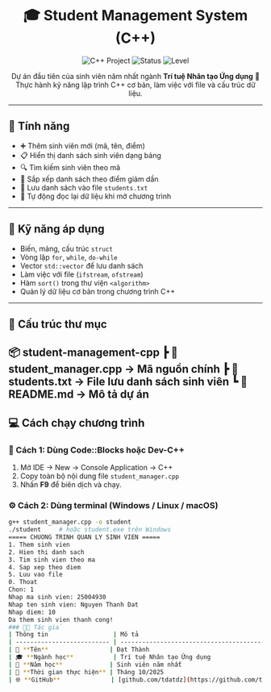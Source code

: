 <h1 align="center">🎓 Student Management System (C++)</h1>

<p align="center">
  <img src="https://img.shields.io/badge/C%2B%2B-Project-blue?logo=c%2B%2B&logoColor=white" alt="C++ Project">
  <img src="https://img.shields.io/badge/Status-Completed-brightgreen" alt="Status">
  <img src="https://img.shields.io/badge/Level-Beginner-yellow" alt="Level">
</p>

<p align="center">
  Dự án đầu tiên của sinh viên năm nhất ngành <b>Trí tuệ Nhân tạo Ứng dụng</b> 🎯  
  Thực hành kỹ năng lập trình C++ cơ bản, làm việc với file và cấu trúc dữ liệu.
</p>

---

## 🚀 Tính năng
- ➕ Thêm sinh viên mới (mã, tên, điểm)
- 📋 Hiển thị danh sách sinh viên dạng bảng
- 🔍 Tìm kiếm sinh viên theo mã
- 🔢 Sắp xếp danh sách theo điểm giảm dần
- 💾 Lưu danh sách vào file `students.txt`
- 📂 Tự động đọc lại dữ liệu khi mở chương trình

---

## 🧠 Kỹ năng áp dụng
- Biến, mảng, cấu trúc `struct`
- Vòng lặp `for`, `while`, `do-while`
- Vector `std::vector` để lưu danh sách
- Làm việc với file (`ifstream`, `ofstream`)
- Hàm `sort()` trong thư viện `<algorithm>`
- Quản lý dữ liệu cơ bản trong chương trình C++

---

## 🧩 Cấu trúc thư mục
📦 student-management-cpp
┣ 📜 student_manager.cpp → Mã nguồn chính
┣ 📜 students.txt → File lưu danh sách sinh viên
┗ 📘 README.md → Mô tả dự án
---

## 💻 Cách chạy chương trình

### 🧩 Cách 1: Dùng Code::Blocks hoặc Dev-C++
1. Mở IDE → New → Console Application → C++
2. Copy toàn bộ nội dung file `student_manager.cpp`
3. Nhấn **F9** để biên dịch và chạy.

### ⚙️ Cách 2: Dùng terminal (Windows / Linux / macOS)
```bash
g++ student_manager.cpp -o student
./student     # hoặc student.exe trên Windows
===== CHUONG TRINH QUAN LY SINH VIEN =====
1. Them sinh vien
2. Hien thi danh sach
3. Tim sinh vien theo ma
4. Sap xep theo diem
5. Luu vao file
0. Thoat
Chon: 1
Nhap ma sinh vien: 25004930
Nhap ten sinh vien: Nguyen Thanh Dat
Nhap diem: 10
Da them sinh vien thanh cong!
### 🧑‍💻 Tác giả
| Thông tin                  | Mô tả                                                                                        |
| -------------------------- | -------------------------------------------------------------------------------------------- |
| 👤 **Tên**                 | Đạt Thành                                                                                    |
| 🎓 **Ngành học**           | Trí tuệ Nhân tạo Ứng dụng                                                                    |
| 🏫 **Năm học**             | Sinh viên năm nhất                                                                           |
| 📅 **Thời gian thực hiện** | Tháng 10/2025                                                                                |
| 🌐 **GitHub**              | [github.com/tdatdz](https://github.com/tdatdz) *(thay link bằng GitHub của bạn)* |

